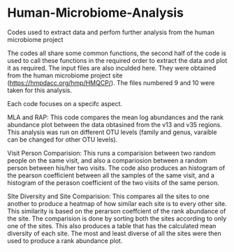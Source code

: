 # Human-Microbiome-Analysis
Codes used to extract data and perfom further analysis from the human microbiome project

The codes all share some common functions, the second half of the code is used to call these functions in the required order to extract the data and plot it as required. The input files are also inculded here. They were obtained from the human microbiome project site (https://hmpdacc.org/hmp/HMQCP/). The files numbered 9 and 10 were taken for this analysis. 

Each code focuses on a specifc aspect.

MLA and RAP:
This code compares the mean log abundances and the rank abundance plot between the data obtasined from the v13 and v35 regions. This analysis was run on different OTU levels (family and genus, varaible can be changed for other OTU levels). 

Visit Person Comparision:
This runs a comparision between two random people on the same visit, and also a compariosion between a random person between his/her two visits. The code also produces an histogram of the pearson coefficient between all the samples of the same visit, and a histogram of the perason coefficient of the two visits of the same person.  

SIte Diversity and Site Comparision:
This compares all the sites to one another to produce a heatmap of how similar each site is to every other site. This similarity is based on the perarson coeffcient of the rank abundance of the site. The comparision is done by sorting both the sites according to only one of the sites. This also produces a table that has the calculated mean diversity of each site. The most and least diverse of all the sites were then used to produce a rank abundance plot.  

